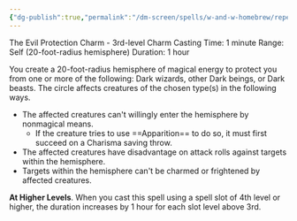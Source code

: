 ```yaml
---
{"dg-publish":true,"permalink":"/dm-screen/spells/w-and-w-homebrew/repello-inimicum/"}
---
```


The Evil Protection Charm - 3rd-level Charm 
Casting Time: 1 minute 
Range: Self (20-foot-radius hemisphere) 
Duration: 1 hour 

You create a 20-foot-radius hemisphere of magical energy to protect you from one or more of the following: Dark wizards, other Dark beings, or Dark beasts. The circle affects creatures of the chosen type(s) in the following ways. 
- The affected creatures can't willingly enter the hemisphere by nonmagical means. 
	- If the creature tries to use ==Apparition== to do so, it must first succeed on a Charisma saving throw. 
- The affected creatures have disadvantage on attack rolls against targets within the hemisphere. 
- Targets within the hemisphere can't be charmed or frightened by affected creatures. 

**At Higher Levels**. When you cast this spell using a spell slot of 4th level or higher, the duration increases by 1 hour for each slot level above 3rd.